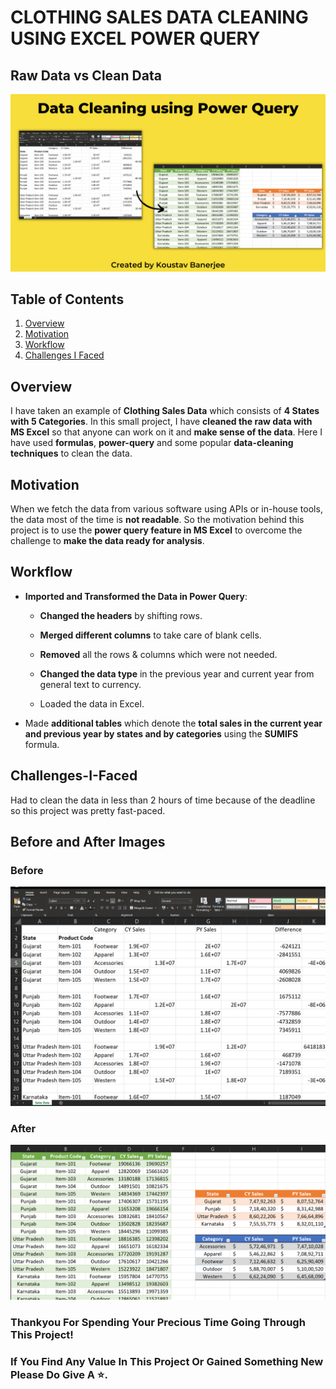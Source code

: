 # CLOTHING SALES DATA CLEANING USING EXCEL POWER QUERY
## Raw Data vs Clean Data

![](https://github.com/Kens3i/Clothing-Sales-Data-Cleaning-Using-Excel-Power-Query/blob/main/Images/Clothing%20Sales%20Data%20Cleaning.png?raw=true)

## Table of Contents

1.  [Overview](https://github.com/Kens3i/Clothing-Sales-Data-Cleaning-Using-Excel-Power-Query#Overview)
2.  [Motivation](https://github.com/Kens3i/Clothing-Sales-Data-Cleaning-Using-Excel-Power-Query#Motivation)
3.  [Workflow](https://github.com/Kens3i/Clothing-Sales-Data-Cleaning-Using-Excel-Power-Query#Workflow)
4.  [Challenges I Faced](https://github.com/Kens3i/Clothing-Sales-Data-Cleaning-Using-Excel-Power-Query#Challenges-I-Faced)


## Overview
I have taken an example of **Clothing Sales Data** which consists of **4 States with 5 Categories**. In this small project, I have **cleaned the raw data with MS Excel** so that anyone can work on it and **make sense of the data**. Here I have used **formulas**, **power-query** and some popular **data-cleaning techniques** to clean the data.


## Motivation

When we fetch the data from various software using APIs or in-house tools, the data most of the time is **not readable**. So the motivation behind this project is to use the **power query feature in MS Excel** to overcome the challenge to **make the data ready for analysis**.


## Workflow

- **Imported and Transformed the Data in Power Query**:
    - **Changed the headers** by shifting rows.

    - **Merged different columns** to take care of blank cells.
    
    - **Removed** all the rows & columns which were not needed.

    - **Changed the data type** in the previous year and current year from general text to currency.

    - Loaded the data in Excel.

- Made **additional tables** which denote the **total sales in the current year and previous year by states and by categories** using the **SUMIFS** formula.


## Challenges-I-Faced
Had to clean the data in less than 2 hours of time because of the deadline so this project was pretty fast-paced.

## Before and After Images
### Before
![](https://github.com/Kens3i/Clothing-Sales-Data-Cleaning-Using-Excel-Power-Query/blob/main/Images/Raw%20Data.PNG?raw=true)

### After
![](https://github.com/Kens3i/Clothing-Sales-Data-Cleaning-Using-Excel-Power-Query/blob/main/Images/clothing%20sales%20data%20cleaned.PNG?raw=true)

### Thankyou For Spending Your Precious Time Going Through This Project!
### If You Find Any Value In This Project Or Gained Something New Please Do Give A ⭐.
